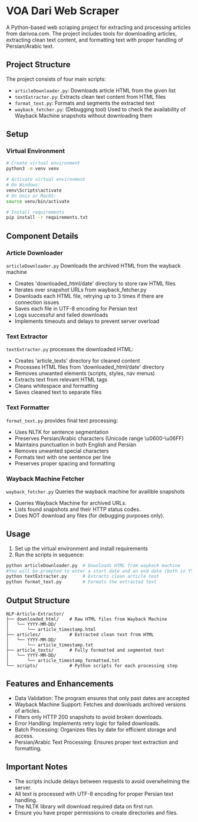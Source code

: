 # VOA Dari Web Scraper

A Python-based web scraping project for extracting and processing articles from darivoa.com. The project includes tools for downloading articles, extracting clean text content, and formatting text with proper handling of Persian/Arabic text.

## Project Structure

The project consists of four main scripts:
- `articleDownloader.py`: Downloads article HTML from the given list
- `textExtracter.py`: Extracts clean text content from HTML files
- `format_text.py`: Formats and segments the extracted text
- `wayback_fetcher.py`: (Debugging tool) Used to check the availability of Wayback Machine snapshots without downloading them

## Setup

### Virtual Environment
```bash
# Create virtual environment
python3 -m venv venv

# Activate virtual environment
# On Windows:
venv\Scripts\activate
# On Unix or MacOS:
source venv/bin/activate

# Install requirements
pip install -r requirements.txt
```

## Component Details

### Article Downloader
`articleDownloader.py` Downloads the archived HTML from the wayback machine
- Creates 'downloaded_html/date' directory to store raw HTML files
- Iterates over snapshot URLs from wayback_fetcher.py
- Downloads each HTML file, retrying up to 3 times if there are connection issues
- Saves each file in UTF-8 encoding for Persian text
- Logs successful and failed downloads
- Implements timeouts and delays to prevent server overload

### Text Extractor
`textExtracter.py` processes the downloaded HTML:
- Creates 'article_texts' directory for cleaned content
- Processes HTML files from 'downloaded_html/date' directory
- Removes unwanted elements (scripts, styles, nav menus)
- Extracts text from relevant HTML tags
- Cleans whitespace and formatting
- Saves cleaned text to separate files

### Text Formatter
`format_text.py` provides final text processing:
- Uses NLTK for sentence segmentation
- Preserves Persian/Arabic characters (Unicode range \u0600-\u06FF)
- Maintains punctuation in both English and Persian
- Removes unwanted special characters
- Formats text with one sentence per line
- Preserves proper spacing and formatting

### Wayback Machine Fetcher
`wayback_fetcher.py` Queries the wayback machine for availible snapshots
- Queries Wayback Machine for archived URLs.
- Lists found snapshots and their HTTP status codes.
- Does NOT download any files (for debugging purposes only).

## Usage

1. Set up the virtual environment and install requirements
2. Run the scripts in sequence:

```bash
python articleDownloader.py  # Downloads HTML from wayback machine
#You will be prompted to enter a start date and an end date (both in YYYYMMDD format). The script will fetch and download all available articles within that range.
python textExtracter.py      # Extracts clean article text
python format_text.py        # Formats the extracted text
```

## Output Structure
```
NLP-Article-Extractor/
├── downloaded_html/    # Raw HTML files from Wayback Machine
│   └── YYYY-MM-DD/
│       └── article_timestamp.html
├── articles/           # Extracted clean text from HTML
│   └── YYYY-MM-DD/
│       └── article_timestamp.txt
├── article_texts/      # Fully formatted and segmented text
│   └── YYYY-MM-DD/
│       └── article_timestamp_formatted.txt
└── scripts/            # Python scripts for each processing step
```

## Features and Enhancements
- Data Validation: The program ensures that only past dates are accepted
- Wayback Machine Support: Fetches and downloads archived versions of articles.
- Filters only HTTP 200 snapshots to avoid broken downloads.
- Error Handling: Implements retry logic for failed downloads.
- Batch Processing: Organizes files by date for efficient storage and access.
- Persian/Arabic Text Processing: Ensures proper text extraction and formatting.

## Important Notes
- The scripts include delays between requests to avoid overwhelming the server.
- All text is processed with UTF-8 encoding for proper Persian text handling.
- The NLTK library will download required data on first run.
- Ensure you have proper permissions to create directories and files.
